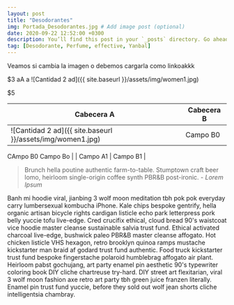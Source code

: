 ```yaml
---
layout: post
title: "Desodorantes"
img: Portada_Desodorantes.jpg # Add image post (optional)
date: 2020-09-22 12:52:00 +0300
description: You’ll find this post in your `_posts` directory. Go ahead and edit it and re-build the site to see your changes. # Add post description (optional)
tag: [Desodorante, Perfume, effective, Yanbal]
---
```

Veamos si cambia la imagen o debemos cargarla como linkoakkk

$3
aA
a
![Cantidad 2 ad]({{ site.baseurl }}/assets/img/women1.jpg)

$5

| Cabecera A | Cabecera B |
| ---------- | ---------- |
| ![Cantidad 2 ad]({{ site.baseurl }}/assets/img/women1.jpg) | Campo B0  

CAmpo B0    Campo Bo   |
| Campo A1   | Campo B1   |

> Brunch hella poutine authentic farm-to-table. Stumptown craft beer lomo, heirloom single-origin coffee synth PBR&B post-ironic. <cite>- Lorem Ipsum</cite>

Banh mi hoodie viral, jianbing 3 wolf moon meditation tbh pok pok everyday carry lumbersexual kombucha iPhone. Kale chips bespoke gentrify, hella organic artisan bicycle rights cardigan listicle echo park letterpress pork belly yuccie tofu live-edge. Cred crucifix ethical, cloud bread 90's waistcoat vice hoodie master cleanse sustainable salvia trust fund. Ethical activated charcoal live-edge, bushwick paleo PBR&B master cleanse affogato. Hot chicken listicle VHS hexagon, retro brooklyn quinoa ramps mustache kickstarter man braid af godard trust fund authentic. Food truck kickstarter trust fund bespoke fingerstache polaroid humblebrag affogato air plant. Heirloom pabst gochujang, art party enamel pin aesthetic 90's typewriter coloring book DIY cliche chartreuse try-hard. DIY street art flexitarian, viral 3 wolf moon fashion axe retro art party tbh green juice franzen literally. Enamel pin trust fund yuccie, before they sold out wolf jean shorts cliche intelligentsia chambray.
